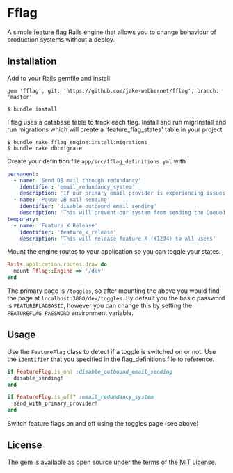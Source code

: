 # Fflag
A simple feature flag Rails engine that allows you to change behaviour of production systems without a deploy.

## Installation

Add to your Rails gemfile and install

```
gem 'fflag', git: 'https://github.com/jake-webbernet/fflag', branch: 'master'
```

```shell
$ bundle install
```
Fflag uses a database table to track each flag. Install and run migrInstall and run migrations which will create a 'feature_flag_states' table in your project

```shell
$ bundle rake fflag_engine:install:migrations
$ bundle rake db:migrate
```

Create your definition file `app/src/fflag_definitions.yml` with

```yaml
permanent:
  - name: 'Send OB mail through redundancy'
    identifier: 'email_redundancy_system'
    description: 'If our primary email provider is experiencing issues, this will reroute all mail leaving our "Outbound Mail" system to be sent via our secondary email provider.'
  - name: 'Pause OB mail sending'
    identifier: 'disable_outbound_email_sending'
    description: 'This will prevent our system from sending the Queued emails in our Outbound Email system.'
temporary:
  - name: 'Feature X Release'
    identifier: 'feature_x_release'
    description: 'This will release feature X (#1234) to all users'
```


Mount the engine routes to your application so you can toggle your states. 
```ruby
Rails.application.routes.draw do
  mount Fflag::Engine => '/dev'
end
```
The primary page is `/toggles`, so after mounting the above you would find the page at `localhost:3000/dev/toggles`. By default you the basic password is `FEATUREFLAGBASIC`, however you can change this by setting the `FEATUREFLAG_PASSWORD` environment variable.

## Usage

Use the `FeatureFlag` class to detect if a toggle is switched on or not. Use the `identifier`  that you specified in the flag_definitions file to reference.

```ruby
if FeatureFlag.is_on? :disable_outbound_email_sending
  disable_sending!
end

if FeatureFlag.is_off? :email_redundancy_system
  send_with_primary_provider!
end
```

Switch feature flags on and off using the toggles page (see above)

## License
The gem is available as open source under the terms of the [MIT License](http://opensource.org/licenses/MIT).
